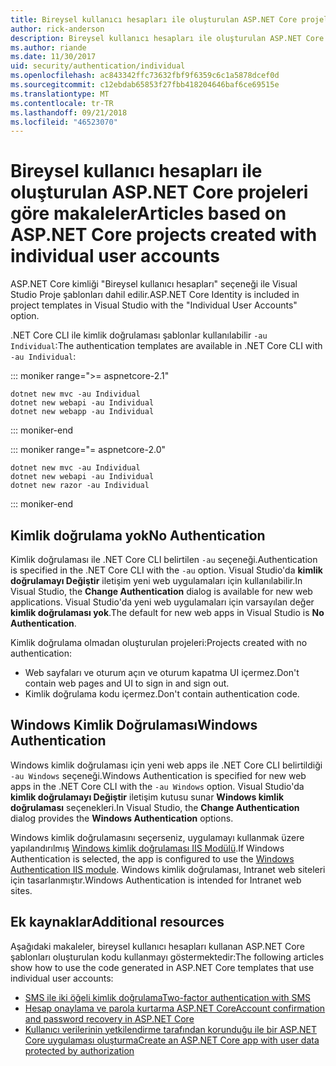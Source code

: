 ```yaml
---
title: Bireysel kullanıcı hesapları ile oluşturulan ASP.NET Core projeleri göre makaleler
author: rick-anderson
description: Bireysel kullanıcı hesapları ile oluşturulan ASP.NET Core projeleri göre makaleleri keşfedin.
ms.author: riande
ms.date: 11/30/2017
uid: security/authentication/individual
ms.openlocfilehash: ac843342ffc73632fbf9f6359c6c1a5878dcef0d
ms.sourcegitcommit: c12ebdab65853f27fbb418204646baf6ce69515e
ms.translationtype: MT
ms.contentlocale: tr-TR
ms.lasthandoff: 09/21/2018
ms.locfileid: "46523070"
---
```

# <a name="articles-based-on-aspnet-core-projects-created-with-individual-user-accounts"></a><span data-ttu-id="3f1da-103">Bireysel kullanıcı hesapları ile oluşturulan ASP.NET Core projeleri göre makaleler</span><span class="sxs-lookup"><span data-stu-id="3f1da-103">Articles based on ASP.NET Core projects created with individual user accounts</span></span>

<span data-ttu-id="3f1da-104">ASP.NET Core kimliği "Bireysel kullanıcı hesapları" seçeneği ile Visual Studio Proje şablonları dahil edilir.</span><span class="sxs-lookup"><span data-stu-id="3f1da-104">ASP.NET Core Identity is included in project templates in Visual Studio with the "Individual User Accounts" option.</span></span>

<span data-ttu-id="3f1da-105">.NET Core CLI ile kimlik doğrulaması şablonlar kullanılabilir `-au Individual`:</span><span class="sxs-lookup"><span data-stu-id="3f1da-105">The authentication templates are available in .NET Core CLI with `-au Individual`:</span></span>

::: moniker range=">= aspnetcore-2.1"

```console
dotnet new mvc -au Individual
dotnet new webapi -au Individual
dotnet new webapp -au Individual
```

::: moniker-end

::: moniker range="= aspnetcore-2.0"

```console
dotnet new mvc -au Individual
dotnet new webapi -au Individual
dotnet new razor -au Individual
```

::: moniker-end

<a name="no"></a>
## <a name="no-authentication"></a><span data-ttu-id="3f1da-106">Kimlik doğrulama yok</span><span class="sxs-lookup"><span data-stu-id="3f1da-106">No Authentication</span></span>

<span data-ttu-id="3f1da-107">Kimlik doğrulaması ile .NET Core CLI belirtilen `-au` seçeneği.</span><span class="sxs-lookup"><span data-stu-id="3f1da-107">Authentication is specified in the .NET Core CLI with the `-au` option.</span></span> <span data-ttu-id="3f1da-108">Visual Studio'da **kimlik doğrulamayı Değiştir** iletişim yeni web uygulamaları için kullanılabilir.</span><span class="sxs-lookup"><span data-stu-id="3f1da-108">In Visual Studio, the **Change Authentication** dialog is available for new web applications.</span></span> <span data-ttu-id="3f1da-109">Visual Studio'da yeni web uygulamaları için varsayılan değer **kimlik doğrulaması yok**.</span><span class="sxs-lookup"><span data-stu-id="3f1da-109">The default for new web apps in Visual Studio is **No Authentication**.</span></span>

<span data-ttu-id="3f1da-110">Kimlik doğrulama olmadan oluşturulan projeleri:</span><span class="sxs-lookup"><span data-stu-id="3f1da-110">Projects created with no authentication:</span></span>

* <span data-ttu-id="3f1da-111">Web sayfaları ve oturum açın ve oturum kapatma UI içermez.</span><span class="sxs-lookup"><span data-stu-id="3f1da-111">Don't contain web pages and UI to sign in and sign out.</span></span>
* <span data-ttu-id="3f1da-112">Kimlik doğrulama kodu içermez.</span><span class="sxs-lookup"><span data-stu-id="3f1da-112">Don't contain authentication code.</span></span>

<a name="win"></a>
## <a name="windows-authentication"></a><span data-ttu-id="3f1da-113">Windows Kimlik Doğrulaması</span><span class="sxs-lookup"><span data-stu-id="3f1da-113">Windows Authentication</span></span>

<span data-ttu-id="3f1da-114">Windows kimlik doğrulaması için yeni web apps ile .NET Core CLI belirtildiği `-au Windows` seçeneği.</span><span class="sxs-lookup"><span data-stu-id="3f1da-114">Windows Authentication is specified for new web apps in the .NET Core CLI with the `-au Windows` option.</span></span> <span data-ttu-id="3f1da-115">Visual Studio'da **kimlik doğrulamayı Değiştir** iletişim kutusu sunar **Windows kimlik doğrulaması** seçenekleri.</span><span class="sxs-lookup"><span data-stu-id="3f1da-115">In Visual Studio, the **Change Authentication** dialog provides the **Windows Authentication** options.</span></span>

<span data-ttu-id="3f1da-116">Windows kimlik doğrulamasını seçerseniz, uygulamayı kullanmak üzere yapılandırılmış [Windows kimlik doğrulaması IIS Modülü](xref:host-and-deploy/iis/modules).</span><span class="sxs-lookup"><span data-stu-id="3f1da-116">If Windows Authentication is selected, the app is configured to use the [Windows Authentication IIS module](xref:host-and-deploy/iis/modules).</span></span> <span data-ttu-id="3f1da-117">Windows kimlik doğrulaması, Intranet web siteleri için tasarlanmıştır.</span><span class="sxs-lookup"><span data-stu-id="3f1da-117">Windows Authentication is intended for Intranet web sites.</span></span>

## <a name="additional-resources"></a><span data-ttu-id="3f1da-118">Ek kaynaklar</span><span class="sxs-lookup"><span data-stu-id="3f1da-118">Additional resources</span></span>

<span data-ttu-id="3f1da-119">Aşağıdaki makaleler, bireysel kullanıcı hesapları kullanan ASP.NET Core şablonları oluşturulan kodu kullanmayı göstermektedir:</span><span class="sxs-lookup"><span data-stu-id="3f1da-119">The following articles show how to use the code generated in ASP.NET Core templates that use individual user accounts:</span></span>

* [<span data-ttu-id="3f1da-120">SMS ile iki öğeli kimlik doğrulama</span><span class="sxs-lookup"><span data-stu-id="3f1da-120">Two-factor authentication with SMS</span></span>](xref:security/authentication/2fa)
* [<span data-ttu-id="3f1da-121">Hesap onaylama ve parola kurtarma ASP.NET Core</span><span class="sxs-lookup"><span data-stu-id="3f1da-121">Account confirmation and password recovery in ASP.NET Core</span></span>](xref:security/authentication/accconfirm)
* [<span data-ttu-id="3f1da-122">Kullanıcı verilerinin yetkilendirme tarafından korunduğu ile bir ASP.NET Core uygulaması oluşturma</span><span class="sxs-lookup"><span data-stu-id="3f1da-122">Create an ASP.NET Core app with user data protected by authorization</span></span>](xref:security/authorization/secure-data)
